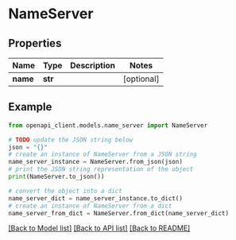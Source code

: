 # NameServer


## Properties

Name | Type | Description | Notes
------------ | ------------- | ------------- | -------------
**name** | **str** |  | [optional] 

## Example

```python
from openapi_client.models.name_server import NameServer

# TODO update the JSON string below
json = "{}"
# create an instance of NameServer from a JSON string
name_server_instance = NameServer.from_json(json)
# print the JSON string representation of the object
print(NameServer.to_json())

# convert the object into a dict
name_server_dict = name_server_instance.to_dict()
# create an instance of NameServer from a dict
name_server_from_dict = NameServer.from_dict(name_server_dict)
```
[[Back to Model list]](../README.md#documentation-for-models) [[Back to API list]](../README.md#documentation-for-api-endpoints) [[Back to README]](../README.md)


